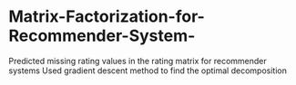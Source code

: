 # Matrix-Factorization-for-Recommender-System-
Predicted missing rating values in the rating matrix for recommender systems Used gradient descent method to find the optimal decomposition
